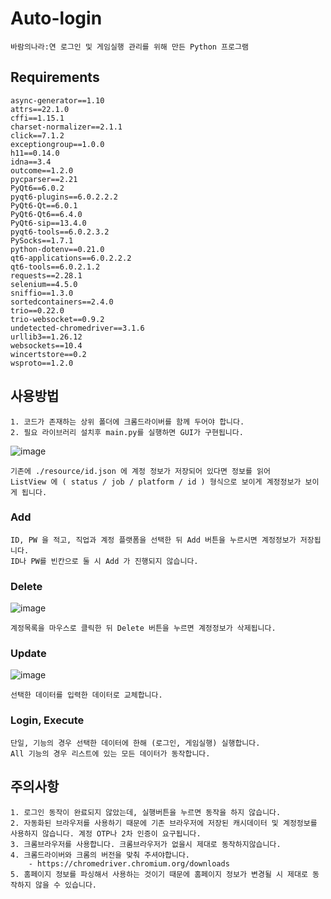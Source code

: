 # Auto-login
```
바람의나라:연 로그인 및 게임실행 관리를 위해 만든 Python 프로그램
```

## Requirements
```
async-generator==1.10
attrs==22.1.0
cffi==1.15.1
charset-normalizer==2.1.1
click==7.1.2
exceptiongroup==1.0.0
h11==0.14.0
idna==3.4
outcome==1.2.0
pycparser==2.21
PyQt6==6.0.2
pyqt6-plugins==6.0.2.2.2
PyQt6-Qt==6.0.1
PyQt6-Qt6==6.4.0
PyQt6-sip==13.4.0
pyqt6-tools==6.0.2.3.2
PySocks==1.7.1
python-dotenv==0.21.0
qt6-applications==6.0.2.2.2
qt6-tools==6.0.2.1.2
requests==2.28.1
selenium==4.5.0
sniffio==1.3.0
sortedcontainers==2.4.0
trio==0.22.0
trio-websocket==0.9.2
undetected-chromedriver==3.1.6
urllib3==1.26.12
websockets==10.4
wincertstore==0.2
wsproto==1.2.0
```

## 사용방법
```
1. 코드가 존재하는 상위 폴더에 크롬드라이버를 함께 두어야 합니다.
2. 필요 라이브러리 설치후 main.py를 실행하면 GUI가 구현됩니다.
```

![image](https://user-images.githubusercontent.com/35110792/199516897-3bb33530-a83f-4254-a35d-c01b10bf1c6f.png)

```
기존에 ./resource/id.json 에 계정 정보가 저장되어 있다면 정보를 읽어
ListView 에 ( status / job / platform / id ) 형식으로 보이게 계정정보가 보이게 됩니다.
```

### Add
```
ID, PW 을 적고, 직업과 계정 플랫폼을 선택한 뒤 Add 버튼을 누르시면 계정정보가 저장됩니다.
ID나 PW를 빈칸으로 둘 시 Add 가 진행되지 않습니다.
```

### Delete
![image](https://user-images.githubusercontent.com/35110792/199517746-34776a66-6c52-4c07-8e07-91f9f7a175aa.png)
```
계정목록을 마우스로 클릭한 뒤 Delete 버튼을 누르면 계정정보가 삭제됩니다.
```

### Update
![image](https://user-images.githubusercontent.com/35110792/199518708-284caa4a-7edf-4583-b36f-c2732a3e4d99.png)
```
선택한 데이터를 입력한 데이터로 교체합니다.
```

### Login, Execute
```
단일, 기능의 경우 선택한 데이터에 한해 (로그인, 게임실행) 실행합니다.
All 기능의 경우 리스트에 있는 모든 데이터가 동작합니다.
```

## 주의사항
```
1. 로그인 동작이 완료되지 않았는데, 실행버튼을 누르면 동작을 하지 않습니다.
2. 자동화된 브라우저를 사용하기 때문에 기존 브라우저에 저장된 캐시데이터 및 계정정보를 사용하지 않습니다. 계정 OTP나 2차 인증이 요구됩니다.
3. 크롬브라우저를 사용합니다. 크롬브라우저가 없을시 제대로 동작하지않습니다.
4. 크롬드라이버와 크롬의 버전을 맞춰 주셔야합니다.
    - https://chromedriver.chromium.org/downloads
5. 홈페이지 정보를 파싱해서 사용하는 것이기 때문에 홈페이지 정보가 변경될 시 제대로 동작하지 않을 수 있습니다.
```